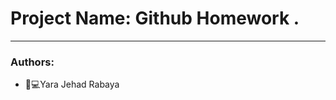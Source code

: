 # Project Name:  Github Homework .
_______________________________________________________________________________________________________________________

### Authors:
* 	👩💻Yara Jehad Rabaya


